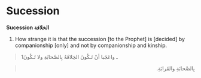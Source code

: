 Sucession
=========

**Sucession الخلافة**

1. How strange it is that the succession [to the Prophet] is [decided]
by companionship [only] and not by companionship and kinship.

> 1ـ واعَجَبا أنْ تَـكُونَ الخِلافَةُ بِالصَّحابَةِ ولا تَـكُونَ
<blockquote dir="rtl">
  <p>
بِالصَّحابَةِ والقَرابَةِ.
  </p>
</blockquote>


